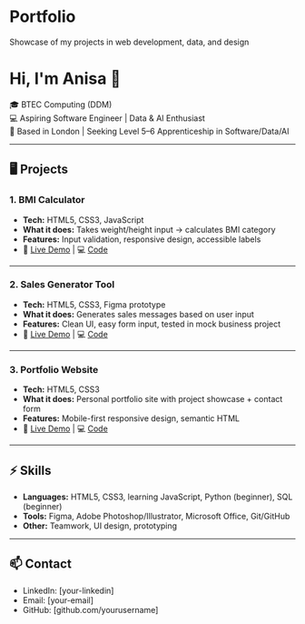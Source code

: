 # Portfolio
Showcase of my projects in web development, data, and design


# Hi, I'm Anisa 👋

🎓 BTEC Computing (DDM)  
💻 Aspiring Software Engineer | Data & AI Enthusiast  
📍 Based in London | Seeking Level 5–6 Apprenticeship in Software/Data/AI  

---

## 🖥️ Projects

### 1. BMI Calculator
- **Tech:** HTML5, CSS3, JavaScript
- **What it does:** Takes weight/height input → calculates BMI category
- **Features:** Input validation, responsive design, accessible labels
- 🔗 [Live Demo](#) | 💻 [Code](#)

---

### 2. Sales Generator Tool
- **Tech:** HTML5, CSS3, Figma prototype
- **What it does:** Generates sales messages based on user input
- **Features:** Clean UI, easy form input, tested in mock business project
- 🔗 [Live Demo](#) | 💻 [Code](#)

---

### 3. Portfolio Website
- **Tech:** HTML5, CSS3
- **What it does:** Personal portfolio site with project showcase + contact form
- **Features:** Mobile-first responsive design, semantic HTML
- 🔗 [Live Demo](#) | 💻 [Code](#)

---

## ⚡ Skills
- **Languages:** HTML5, CSS3, learning JavaScript, Python (beginner), SQL (beginner)  
- **Tools:** Figma, Adobe Photoshop/Illustrator, Microsoft Office, Git/GitHub  
- **Other:** Teamwork, UI design, prototyping

---

## 📫 Contact
- LinkedIn: [your-linkedin]  
- Email: [your-email]  
- GitHub: [github.com/yourusername]  
